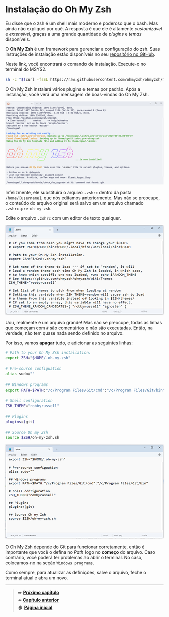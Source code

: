 # Instalação do Oh My Zsh

Eu disse que o zsh é um shell mais moderno e poderoso que o bash.
Mas ainda não expliquei por quê.
A resposta é que ele é altamente _customizável_ e _extensível_, graças a uma grande quantidade de _plugins_ e _temas_ disponíveis.

O **Oh My Zsh** é um framework para gerenciar a configuração do zsh.
Suas instruções de instalação estão disponíveis no seu [repositório no GitHub](https://github.com/ohmyzsh/ohmyzsh).

Neste link, você encontrará o comando de instalação.
Execute-o no terminal do MSYS2.

```bash
sh -c "$(curl -fsSL https://raw.githubusercontent.com/ohmyzsh/ohmyzsh/master/tools/install.sh)"
```

O Oh My Zsh instalará vários plugins e temas por padrão.
Após a instalação, você verá uma mensagem de boas-vindas do Oh My Zsh.

![Mensagem de boas-vindas do Oh My Zsh](oh_my_zsh_welcome.png)

Infelizmente, ele substituirá o arquivo `.zshrc` dentro da pasta `/home/[username]`, que nós editamos anteriormente.
Mas não se preocupe, o conteúdo do arquivo original será salvo em um arquivo chamado `.zshrc.pre-oh-my-zsh`.

Edite o arquivo `.zshrc` com um editor de texto qualquer.

![Arquivo .zshrc aberto no Bloco de Notas](zshrc_notepad.png)

Uou, realmente é um arquivo grande!
Mas não se preocupe, todas as linhas que começam com `#` são comentários e não são executadas.
Então, na verdade, não tem quase nada sendo definido no arquivo.

Por isso, vamos **apagar** tudo, e adicionar as seguintes linhas:

```bash
# Path to your Oh My Zsh installation.
export ZSH="$HOME/.oh-my-zsh"

# Pre-source configuation
alias sudo=""

## Windows programs
export PATH=$PATH:"/c/Program Files/Git/cmd":"/c/Program Files/Git/bin"

# Shell configuration
ZSH_THEME="robbyrussell"

## Plugins
plugins=(git)

## Source Oh my Zsh
source $ZSH/oh-my-zsh.sh
```

![Arquivo .zshrc editado no Bloco de Notas](zshrc_edited.png)

O Oh My Zsh depende do Git para funcionar corretamente, então é importante que você o defina no _Path_ logo no **começo** do arquivo.
Caso contrário, você poderá ter problemas ao abrir o terminal.
No caso, colocamos-no na seção `Windows programs`.

Como sempre, para atualizar as definições, salve o arquivo, feche o terminal atual e abra um novo.

---

> ➡️ [**Próximo capítulo**](/chapters/compiling_c_code/text.md)\
> ⬅️ [**Capítulo anterior**](/chapters/git/text.md)\
> 🏠 [**Página inicial**](/README.md)
